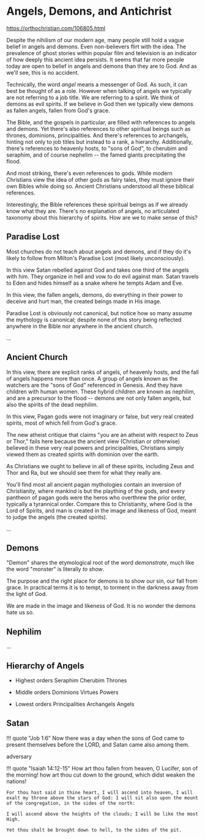 # Angels, Demons, and Antichrist




https://orthochristian.com/106805.html

Despite the nihilism of our modern age, many people still hold a vague belief in angels and demons. Even non-believers flirt with the idea. 
The prevalence of ghost stories within popular film and television is an indicator of how deeply this ancient idea persists.
It seems that far more people today are open to belief in angels and demons than they are to God. And as we'll see, this is no accident.


Technically, the word *angel* means a messenger of God. As such, it can best be thought of as a role. However when talking of angels we typically are not referring to a job title. We are referring to a spirit. We think of demons as evil spirits. If we believe in God then we typically view demons as fallen angels, fallen from God's grace.

The Bible, and the gospels in particular, are filled with references to angels and demons. Yet there's also references to other spiritual beings such as thrones, dominions, principalities. And there's references to archangels, hinting not only to job titles but instead to a rank, a hierarchy.
Additionally, there's references to heavenly hosts, to "sons of God", to cherubim and seraphim, and of course nephelim -- the famed giants precipitating the flood.

And most striking, there's even references to gods.
While modern Christians view the idea of other gods as fairy tales, they must ignore their own Bibles while doing so. Ancient Christians understood all these biblical references.


Interestingly, the Bible references these spiritual beings as if we already know what they are. There's no explanation of angels, no articulated taxonomy about this hierarchy of spirits.
How are we to make sense of this?



## Paradise Lost

Most churches do not teach about angels and demons, and if they do it's likely to follow from Milton's Paradise Lost (most likely unconsciously).

In this view Satan rebelled against God and takes one third of the angels with him. They organize in hell and vow to do evil against man.
Satan travels to Eden and hides himself as a snake where he tempts Adam and Eve.

In this view, the fallen angels, demons, do everything in their power to deceive and hurt man, the created beings made in His image.

Paradise Lost is obviously not canonical, but notice how so many assume the mythology is canonical; despite none of this story being reflected anywhere in the Bible nor anywhere in the ancient church.

...


## Ancient Church

In this view, there are explicit ranks of angels, of heavenly hosts, and the fall of angels happens more than once. A group of angels known as the watchers are the "sons of God" referenced in Genesis. And they have children with human women. These hybrid children are known as nephilim, and are a precursor to the flood -- demons are not only fallen angels, but also the spirits of the dead nephilim.

In this view, Pagan gods were not imaginary or false, but very real created spirits, most of which fell from God's grace.

The new atheist critique that claims "you are an atheist with respect to Zeus or Thor," fails here because the ancient view (Christian or otherwise) believed in these very real powers and principalities, Christians simply viewed them as created spirits with dominion over the earth. 

As Christians we ought to believe in all of these spirits, including Zeus and Thor and Ra, but we should see them for what they really are.

You'll find most all ancient pagan mythologies contain an inversion of Christianity, where mankind is but the plaything of the gods, and every pantheon of pagan gods were the heros who overthrew the prior order, typically a tyrannical order.
Compare this to Christianity, where God is the Lord of Spirits, and man is created in the image and likeness of God, meant to judge the angels (the created spirits).

...

## Demons

"Demon" shares the etymological root of the word *demonstrate*, much like the word "monster" is literally *to show*.

The purpose and the right place for demons is to show our sin, our fall from grace. In practical terms it is to tempt, to torment in the darkness away from the light of God.

We are made in the image and likeness of God. It is no wonder the demons hate us so.




## Nephilim

...


## Hierarchy of Angels

* Highest orders
        Seraphim
        Cherubim
        Thrones

* Middle orders
        Dominions
        Virtues
        Powers

* Lowest orders
        Principalities
        Archangels
        Angels






## Satan

!!! quote "Job 1:6"
    Now there was a day when the sons of God came to present themselves before the LORD, and Satan came also among them.

adversary

!!! quote "Isaiah 14:12-15"
    How art thou fallen from heaven, O Lucifer, son of the morning! how art thou cut down to the ground, which didst weaken the nations!
    
    For thou hast said in thine heart, I will ascend into heaven, I will exalt my throne above the stars of God: I will sit also upon the mount of the congregation, in the sides of the north:
    
    I will ascend above the heights of the clouds; I will be like the most High.
    
    Yet thou shalt be brought down to hell, to the sides of the pit.
    









